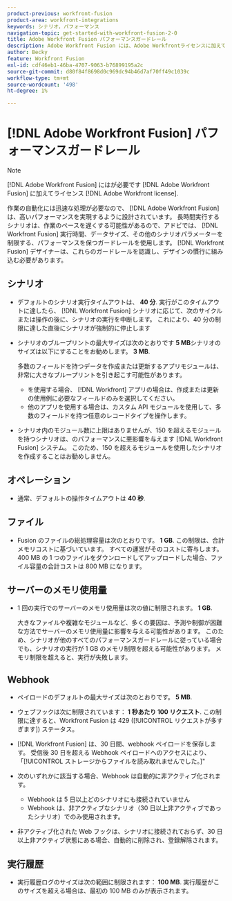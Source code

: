 ```yaml
---
product-previous: workfront-fusion
product-area: workfront-integrations
keywords: シナリオ，パフォーマンス
navigation-topic: get-started-with-workfront-fusion-2-0
title: Adobe Workfront Fusion パフォーマンスガードレール
description: Adobe Workfront Fusion には、Adobe Workfrontライセンスに加えて、Adobe Workfront Fusion ライセンスが必要です。
author: Becky
feature: Workfront Fusion
exl-id: cdf46eb1-46ba-4707-9063-b76899195a2c
source-git-commit: d80f84f8698d0c969dc94b46d7af70ff49c1039c
workflow-type: tm+mt
source-wordcount: '498'
ht-degree: 1%

---
```


# [!DNL Adobe Workfront Fusion] パフォーマンスガードレール

>[!NOTE]
>
>[!DNL Adobe Workfront Fusion] にはが必要です [!DNL Adobe Workfront Fusion] に加えてライセンス [!DNL Adobe Workfront license].

作業の自動化には迅速な処理が必要なので、 [!DNL Adobe Workfront Fusion] は、高いパフォーマンスを実現するように設計されています。 長時間実行するシナリオは、作業のペースを遅くする可能性があるので、アドビでは、 [!DNL Workfront Fusion] 実行時間、データサイズ、その他のシナリオパラメーターを制限する、パフォーマンスを保つガードレールを使用します。 [!DNL Workfront Fusion] デザイナーは、これらのガードレールを認識し、デザインの慣行に組み込む必要があります。

## シナリオ

* デフォルトのシナリオ実行タイムアウトは、 **40 分**. 実行がこのタイムアウトに達したら、 [!DNL Workfront Fusion] シナリオに応じて、次のサイクルまたは操作の後に、シナリオの実行を中断します。 これにより、40 分の制限に達した直後にシナリオが強制的に停止します
* シナリオのブループリントの最大サイズは次のとおりです **5 MB**&#x200B;シナリオのサイズは以下にすることをお勧めします。 **3 MB**.

  多数のフィールドを持つデータを作成または更新するアプリモジュールは、非常に大きなブループリントを引き起こす可能性があります。

   * を使用する場合、 [!DNL Workfront] アプリの場合は、作成または更新の使用例に必要なフィールドのみを選択してください。
   * 他のアプリを使用する場合は、カスタム API モジュールを使用して、多数のフィールドを持つ任意のレコードタイプを操作します。

* シナリオ内のモジュール数に上限はありませんが、150 を超えるモジュールを持つシナリオは、のパフォーマンスに悪影響を与えます [!DNL Workfront Fusion] システム。 このため、150 を超えるモジュールを使用したシナリオを作成することはお勧めしません。

## オペレーション

* 通常、デフォルトの操作タイムアウトは **40 秒**.

<!--
* The operation timeout for calls to Adobe Workfront is **120 seconds**.
-->

## ファイル

* Fusion のファイルの総処理容量は次のとおりです。 **1 GB**. この制限は、合計メモリコストに基づいています。 すべての運営がそのコストに寄与します。 400 MB の 1 つのファイルをダウンロードしてアップロードした場合、ファイル容量の合計コストは 800 MB になります。

## サーバーのメモリ使用量

* 1 回の実行でのサーバーのメモリ使用量は次の値に制限されます。 **1 GB**.

  大きなファイルや複雑なモジュールなど、多くの要因は、予測や制御が困難な方法でサーバーのメモリ使用量に影響を与える可能性があります。 このため、シナリオが他のすべてのパフォーマンスガードレールに従っている場合でも、シナリオの実行が 1 GB のメモリ制限を超える可能性があります。 メモリ制限を超えると、実行が失敗します。

## Webhook

* ペイロードのデフォルトの最大サイズは次のとおりです。 **5 MB**.
* ウェブフックは次に制限されています： **1 秒あたり 100 リクエスト**. この制限に達すると、Workfront Fusion は 429 ([!UICONTROL リクエストが多すぎます]) ステータス。
* [!DNL Workfront Fusion] は、30 日間、webhook ペイロードを保存します。 受信後 30 日を超える Webhook ペイロードへのアクセスにより、「[!UICONTROL ストレージからファイルを読み取れませんでした。]&quot;
* 次のいずれかに該当する場合、Webhook は自動的に非アクティブ化されます。

   * Webhook は 5 日以上どのシナリオにも接続されていません
   * Webhook は、非アクティブなシナリオ（30 日以上非アクティブであったシナリオ）でのみ使用されます。

* 非アクティブ化された Web フックは、シナリオに接続されておらず、30 日以上非アクティブ状態にある場合、自動的に削除され、登録解除されます。

## 実行履歴

* 実行履歴ログのサイズは次の範囲に制限されます： **100 MB**. 実行履歴がこのサイズを超える場合は、最初の 100 MB のみが表示されます。

